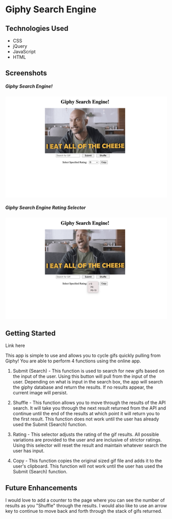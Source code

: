 # Giphy Search Engine

## Technologies Used

- CSS
- jQuery
- JavaScript
- HTML

## Screenshots

##### *Giphy Search Engine!*
![Giphy Search Engine!](/images/giphy-search-engine.png "Giphy Search Engine")

##### *Giphy Search Engine Rating Selector*
![Giphy Search Engine Rating Selector](/images/rating-selector.png "Giphy Search Engine Rating Selector")


## Getting Started

Link here

This app is simple to use and allows you to cycle gifs quickly pulling from Giphy! You are able to perform 4 functions using the online app.

1. Submit (Search) - This function is used to search for new gifs based on the input of the user. Using this button will pull from the input of the user. Depending on what is input in the search box, the app will search the giphy database and return the results. If no results appear, the current image will persist.


2. Shuffle - This function allows you to move through the results of the API search. It will take you through the next result returned from the API and continue until the end of the results at which point it will return you to the first result. This function does not work until the user has already used the Submit (Search) function.

3. Rating - This selector adjusts the rating of the gif results. All possible variations are provided to the user and are inclusive of strictor ratings. Using this selector will reset the result and maintain whatever search the user has input.

4. Copy - This function copies the original sized gif file and adds it to the user's clipboard. This function will not work until the user has used the Submit (Search) function.


## Future Enhancements

I would love to add a counter to the page where you can see the number of results as you "Shuffle" through the results. I would also like to use an arrow key to continue to move back and forth through the stack of gifs returned.